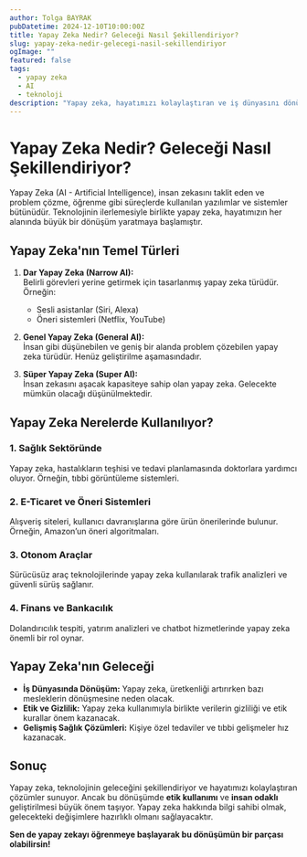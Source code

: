```yaml
---
author: Tolga BAYRAK
pubDatetime: 2024-12-10T10:00:00Z
title: Yapay Zeka Nedir? Geleceği Nasıl Şekillendiriyor?
slug: yapay-zeka-nedir-gelecegi-nasil-sekillendiriyor
ogImage: ""
featured: false
tags:
  - yapay zeka
  - AI
  - teknoloji
description: "Yapay zeka, hayatımızı kolaylaştıran ve iş dünyasını dönüştüren bir teknoloji haline geldi. Yapay zeka nedir ve gelecekte bizi neler bekliyor?"
---
```


# Yapay Zeka Nedir? Geleceği Nasıl Şekillendiriyor?

Yapay Zeka (AI - Artificial Intelligence), insan zekasını taklit eden ve problem çözme, öğrenme gibi süreçlerde kullanılan yazılımlar ve sistemler bütünüdür. Teknolojinin ilerlemesiyle birlikte yapay zeka, hayatımızın her alanında büyük bir dönüşüm yaratmaya başlamıştır.

## Yapay Zeka'nın Temel Türleri

1. **Dar Yapay Zeka (Narrow AI):**  
   Belirli görevleri yerine getirmek için tasarlanmış yapay zeka türüdür. Örneğin:
   - Sesli asistanlar (Siri, Alexa)
   - Öneri sistemleri (Netflix, YouTube)

2. **Genel Yapay Zeka (General AI):**  
   İnsan gibi düşünebilen ve geniş bir alanda problem çözebilen yapay zeka türüdür. Henüz geliştirilme aşamasındadır.

3. **Süper Yapay Zeka (Super AI):**  
   İnsan zekasını aşacak kapasiteye sahip olan yapay zeka. Gelecekte mümkün olacağı düşünülmektedir.

## Yapay Zeka Nerelerde Kullanılıyor?

### 1. **Sağlık Sektöründe**  
   Yapay zeka, hastalıkların teşhisi ve tedavi planlamasında doktorlara yardımcı oluyor. Örneğin, tıbbi görüntüleme sistemleri.

### 2. **E-Ticaret ve Öneri Sistemleri**  
   Alışveriş siteleri, kullanıcı davranışlarına göre ürün önerilerinde bulunur. Örneğin, Amazon’un öneri algoritmaları.

### 3. **Otonom Araçlar**  
   Sürücüsüz araç teknolojilerinde yapay zeka kullanılarak trafik analizleri ve güvenli sürüş sağlanır.

### 4. **Finans ve Bankacılık**  
   Dolandırıcılık tespiti, yatırım analizleri ve chatbot hizmetlerinde yapay zeka önemli bir rol oynar.

## Yapay Zeka'nın Geleceği

- **İş Dünyasında Dönüşüm:** Yapay zeka, üretkenliği artırırken bazı mesleklerin dönüşmesine neden olacak.  
- **Etik ve Gizlilik:** Yapay zeka kullanımıyla birlikte verilerin gizliliği ve etik kurallar önem kazanacak.  
- **Gelişmiş Sağlık Çözümleri:** Kişiye özel tedaviler ve tıbbi gelişmeler hız kazanacak.

## Sonuç

Yapay zeka, teknolojinin geleceğini şekillendiriyor ve hayatımızı kolaylaştıran çözümler sunuyor. Ancak bu dönüşümde **etik kullanımı** ve **insan odaklı** geliştirilmesi büyük önem taşıyor. Yapay zeka hakkında bilgi sahibi olmak, gelecekteki değişimlere hazırlıklı olmanı sağlayacaktır.

**Sen de yapay zekayı öğrenmeye başlayarak bu dönüşümün bir parçası olabilirsin!**
